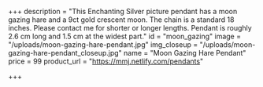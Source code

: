 +++
description = "This Enchanting Silver picture pendant has a moon gazing hare and a 9ct gold crescent moon. The chain is a standard 18 inches. Please contact me for shorter or longer lengths. Pendant is roughly 2.6 cm long and 1.5 cm at the widest part."
id = "moon_gazing"
image = "/uploads/moon-gazing-hare-pendant.jpg"
img_closeup = "/uploads/moon-gazing-hare-pendant_closeup.jpg"
name = "Moon Gazing Hare Pendant"
price = 99
product_url = "https://mmj.netlify.com/pendants"

+++
